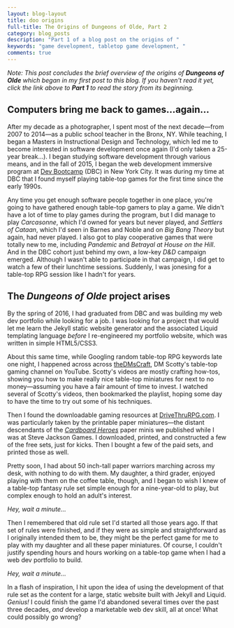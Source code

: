 ```yaml
---
layout: blog-layout
title: doo origins
full-title: The Origins of Dungeons of Olde, Part 2
category: blog_posts
description: "Part 1 of a blog post on the origins of "
keywords: "game development, tabletop game development, "
comments: true
---
```


_Note: This post concludes the brief overview of the origins of **Dungeons of Olde** which began in my first post to this blog. If you haven't read it yet, click the link above to **Part 1** to read the story from its beginning._

## Computers bring me back to games...again...
After my decade as a photographer, I spent most of the next decade&mdash;from 2007 to 2014&mdash;as a public school teacher in the Bronx, NY. While teaching, I began a Masters in Instructional Design and Technology, which led me to become interested in software development once again (I'd only taken a 25-year break&hellip;). I began studying software development through various means, and in the fall of 2015, I began the web development immersive program at <a href="http://devbootcamp.com/" target="_blank">Dev Bootcamp</a> (DBC) in New York City. It was during my time at DBC that I found myself playing table-top games for the first time since the early 1990s.

Any time you get enough software people together in one place, you're going to have gathered enough table-top gamers to play a game. We didn't have a lot of time to play games during the program, but I did manage to play _Carcasonne_, which I'd owned for years but never played, and _Settlers of Cataan_, which I'd seen in Barnes and Noble and on _Big Bang Theory_ but again, had never played. I also got to play cooperative games that were totally new to me, including _Pandemic_ and _Betrayal at House on the Hill_. And in the DBC cohort just behind my own, a low-key _D&D_ campaign emerged. Although I wasn't able to participate in that campaign, I did get to watch a few of their lunchtime sessions. Suddenly, I was jonesing for a table-top RPG session like I hadn't for years.

## The _Dungeons of Olde_ project arises
By the spring of 2016, I had graduated from DBC and was building my web dev portfolio while looking for a job. I was looking for a project that would let me learn the Jekyll static website generator and the associated Liquid templating language _before_ I re-engineered my portfolio website, which was written in simple HTML5/CSS3.

About this same time, while Googling random table-top RPG keywords late one night, I happened across across <a href="https://www.youtube.com/user/theDMsCraft" target="_blank">theDMsCraft</a>, DM Scotty's table-top gaming channel on YouTube. Scotty's videos are mostly crafting how-tos, showing you how to make really nice table-top miniatures for next to no money&mdash;assuming you have a fair amount of time to invest. I watched several of Scotty's videos, then bookmarked the playlist, hoping some day to have the time to try out some of his techniques.

Then I found the downloadable gaming resources at <a href="http://www.drivethrurpg.com/browse.php?filters=0_2200_0_0_0" target="_blank">DriveThruRPG.com</a>. I was particularly taken by the printable paper miniatures&mdash;the distant descendants of the <a href="http://www.sjgames.com/heroes/" target="_blank">_Cardboard Heroes_</a> paper minis we published while I was at Steve Jackson Games. I downloaded, printed, and constructed a few of the free sets, just for kicks. Then I bought a few of the paid sets, and printed those as well.

Pretty soon, I had about 50 inch-tall paper warriors marching across my desk, with nothing to do with them. My daughter, a third grader, enjoyed playing with them on the coffee table, though, and I began to wish I knew of a table-top fantasy rule set simple enough for a nine-year-old to play, but complex enough to hold an adult's interest.

<em>Hey, wait a minute&hellip;</em>

Then I remembered that old rule set I'd started all those years ago. If that set of rules were finished, and if they were as simple and straightforward as I originally intended them to be, they might be the perfect game for me to play with my daughter and all these paper miniatures. Of course, I couldn't justify spending hours and hours working on a table-top game when I had a web dev portfolio to build.

<em>Hey, wait a minute&hellip;</em>

In a flash of inspiration, I hit upon the idea of using the development of that rule set as the content for a large, static website built with Jekyll and Liquid. _Genius!_ I could finish the game I'd abandoned several times over the past three decades, _and_ develop a marketable web dev skill, all at once! What could possibly go wrong?